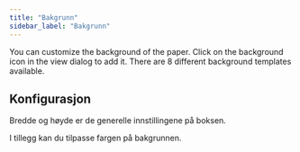 ```yaml
---
title: "Bakgrunn"
sidebar_label: "Bakgrunn"
---
```


You can customize the background of the paper. Click on the background icon in the view dialog to add it. There are 8 different background templates available.

## Konfigurasjon

Bredde og høyde er de generelle innstillingene på boksen.

I tillegg kan du tilpasse fargen på bakgrunnen.
